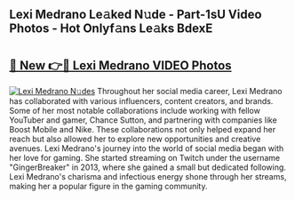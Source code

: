 ## Lexi Medrano Le𝚊ked N𝚞de - Part-1sU Video Photos - Hot Onlyf𝚊ns Le𝚊ks BdexE

# <h2><a href="http://ac54857.deff.icu/?id=Lexi+Medrano">🔗 New 👉🔴 Lexi Medrano VIDEO Photos</a></h2>

[![Lexi Medrano N𝚞des](https://i.imgur.com/rIISA9y.gif)](http://ac54857.deff.icu/?id=Lexi+Medrano)
Throughout her social media career, Lexi Medrano has collaborated with various influencers, content creators, and brands. Some of her most notable collaborations include working with fellow YouTuber and gamer, Chance Sutton, and partnering with companies like Boost Mobile and Nike. These collaborations not only helped expand her reach but also allowed her to explore new opportunities and creative avenues. Lexi Medrano's journey into the world of social media began with her love for gaming. She started streaming on Twitch under the username "GingerBreaker" in 2013, where she gained a small but dedicated following. Lexi Medrano's charisma and infectious energy shone through her streams, making her a popular figure in the gaming community.
